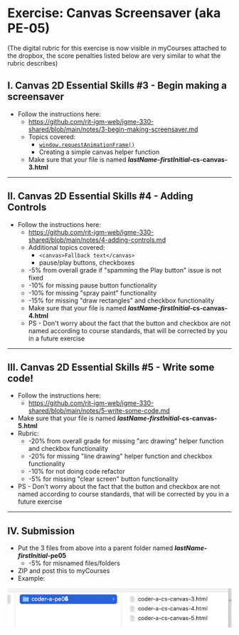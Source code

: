 # Exercise: Canvas Screensaver (aka PE-05)

(The digital rubric for this exercise is now visible in myCourses attached to the dropbox, the score penalties listed below are very similar to what the rubric describes)


## I. Canvas 2D Essential Skills #3 - Begin making a screensaver
- Follow the instructions here: 
  - https://github.com/rit-igm-web/igme-330-shared/blob/main/notes/3-begin-making-screensaver.md
  - Topics covered:
    - [`window.requestAnimationFrame()`](https://developer.mozilla.org/en-US/docs/Web/API/window/requestAnimationFrame) 
    - Creating a simple canvas helper function
  - Make sure that your file is named ***lastName-firstInitial*-cs-canvas-3.html**

<hr>

## II. Canvas 2D Essential Skills #4 - Adding Controls
- Follow the instructions here:
  - https://github.com/rit-igm-web/igme-330-shared/blob/main/notes/4-adding-controls.md
  - Additional topics covered:
    - `<canvas>Fallback text</canvas>`
    - pause/play buttons, checkboxes
  - -5% from overall grade if "spamming the Play button" issue is not fixed
  - -10% for missing pause button functionality
  - -10% for missing "spray paint" functionality
  - -15% for missing "draw rectangles" and checkbox functionality
  - Make sure that your file is named ***lastName-firstInitial*-cs-canvas-4.html**
  - PS - Don't worry about the fact that the button and checkbox are not named according to course standards, that will be corrected by you in a future exercise

<hr>

## III. Canvas 2D Essential Skills #5 - Write some code!

- Follow the instructions here:
  - https://github.com/rit-igm-web/igme-330-shared/blob/main/notes/5-write-some-code.md
- Make sure that your file is named ***lastName-firstInitial*-cs-canvas-5.html**
- Rubric:
  - -20% from overall grade for missing "arc drawing" helper function and checkbox functionality
  - -20% for missing "line drawing" helper function and checkbox functionality
  - -10% for not doing code refactor
  - -5% for missing "clear screen" button functionality
- PS - Don't worry about the fact that the button and checkbox are not named according to course standards, that will be corrected by you in a future exercise

<hr>

## IV. Submission
- Put the 3 files from above into a parent folder named ***lastName-firstInitial*-pe05**
  - -5% for misnamed files/folders
- ZIP and post this to myCourses
- Example:

![screenshot](_images/pe-05-1.png)

